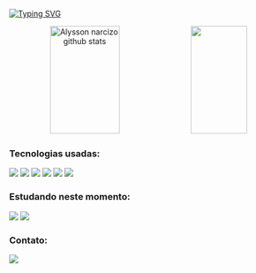 

[![Typing SVG](https://readme-typing-svg.herokuapp.com/?color=E0FFFFsize=35&center=true&vCenter=true&width=1000&lines=Olá,+Meu+nome+é+Alysson+Narcizo;Sou+um+Desenvolvedor+Back-End;Estou+procurando+minha+primeira+oportunidade+na+área;Seja+Bem-Vindo!+:%29)](https://git.io/typing-svg)

<div align="center">  
  <img width="50%" height="195px" src="https://github-readme-stats.vercel.app/api?username=Alysson-Narcizo&theme=nord&show_icons=true" alt="Alysson narcizo github stats" />
  <img width="45%" height="195px" src="https://github-readme-stats.vercel.app/api/top-langs/?username=Alysson-narcizo&theme=catppuccin_latte&show&layout=compact" />
</div>
 
 ### Tecnologias usadas:
<div align="left">  
 
  <img src="https://img.shields.io/badge/HTML-red?style=for-the-badge&logo=html5&logoColor=white">
  <img src="https://img.shields.io/badge/CSS-blue?&style=for-the-badge&logo=css3&logoColor=white">
  <img src="https://img.shields.io/badge/JavaScript-323330?style=for-the-badge&logo=javascript&logoColor=F7DF1E">    
  <img src="https://img.shields.io/badge/PHP-777BB4?style=for-the-badge&logo=php&logoColor=white">
  <img src="https://img.shields.io/badge/MySQL-00000F?style=for-the-badge&logo=mysql&logoColor=white">
  <img src="https://img.shields.io/badge/Bootstrap-563D7C?style=for-the-badge&logo=bootstrap&logoColor=white">
</div>

### Estudando neste momento:
<div align="left">
  <img src="https://img.shields.io/badge/Node.js-43853D?style=for-the-badge&logo=node.js&logoColor=white)">
  <img src="https://img.shields.io/badge/Python-14354C?style=for-the-badge&logo=python&logoColor=white">
</div>

### Contato:
<div>

<a href = "https://api.whatsapp.com/send/?phone=5551984895720&text=Ola+alysson+vim+do%20seu+Github&type=phone_number&app_absent=0"> <img align="center" src="https://img.shields.io/badge/WhatsApp-25D366?style=for-the-badge&logo=whatsapp&logoColor=white" target="_blank"></a>
</div>



